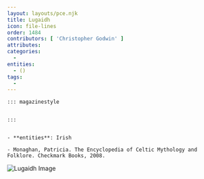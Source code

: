```yaml
---
layout: layouts/pce.njk
title: Lugaidh
icon: file-lines
order: 1484
contributors: [ 'Christopher Godwin' ]
attributes:
categories:
  - 
entities:
  - ()
tags:
  - 
---
```

``` tab [group1:Info]
::: magazinestyle


:::
```
``` tab [group1:Attributes]
```
``` tab [group1:Entities]
- **entities**: Irish
```
``` tab [group1:Sources]
- Monaghan, Patricia. The Encyclopedia of Celtic Mythology and Folklore. Checkmark Books, 2008.
```
![Lugaidh Image]([None])

